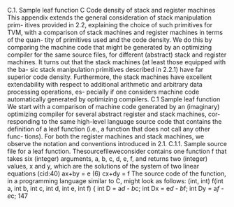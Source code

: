 C.1. Sample leaf function
C Code density of stack and register machines
This appendix extends the general consideration of stack manipulation prim-
itives provided in 2.2, explaining the choice of such primitives for TVM, with
a comparison of stack machines and register machines in terms of the quan-
tity of primitives used and the code density. We do this by comparing the
machine code that might be generated by an optimizing compiler for the
same source files, for different (abstract) stack and register machines.
It turns out that the stack machines (at least those equipped with the ba-
sic stack manipulation primitives described in 2.2.1) have far superior code
density. Furthermore, the stack machines have excellent extendability with
respect to additional arithmetic and arbitrary data processing operations, es-
pecially if one considers machine code automatically generated by optimizing
compilers.
C.1 Sample leaf function
We start with a comparison of machine code generated by an (imaginary)
optimizing compiler for several abstract register and stack machines, cor-
responding to the same high-level language source code that contains the
definition of a leaf function (i.e., a function that does not call any other func-
tions). For both the register machines and stack machines, we observe the
notation and conventions introduced in 2.1.
C.1.1. Sample source file for a leaf function. Thesourcefileweconsider
contains one function f that takes six (integer) arguments, a, b, c, d, e, f,
and returns two (integer) values, x and y, which are the solutions of the
system of two linear equations
(cid:40)
ax+by = e
(6)
cx+dy = f
The source code of the function, in a programming language similar to C,
might look as follows:
(int, int) f(int a, int b, int c, int d, int e, int f) {
int D = a*d - b*c;
int Dx = e*d - b*f;
int Dy = a*f - e*c;
147

